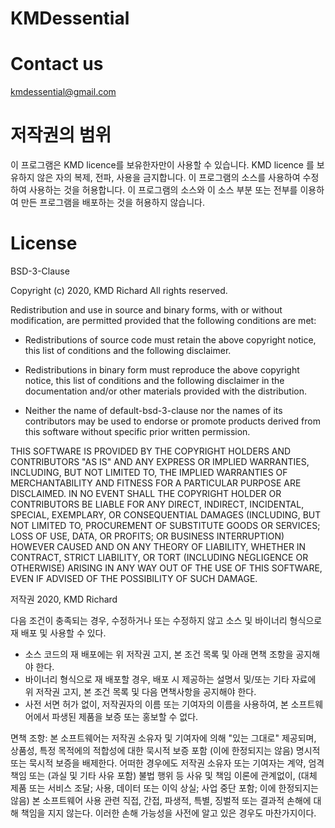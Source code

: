 # KMDessential

# Contact us
kmdessential@gmail.com

# 저작권의 범위

이 프로그램은 KMD licence를 보유한자만이 사용할 수 있습니다.
KMD licence 를 보유하지 않은 자의 복제, 전파, 사용을 금지합니다.
이 프로그램의 소스를 사용하여 수정하여 사용하는 것을 허용합니다.
이 프로그램의 소스와 이 소스 부분 또는 전부를 이용하여 만든 프로그램을 배포하는 것을 허용하지 않습니다.

# License
BSD-3-Clause

Copyright (c) 2020, KMD Richard
All rights reserved.

Redistribution and use in source and binary forms, with or without
modification, are permitted provided that the following conditions are met:

* Redistributions of source code must retain the above copyright notice, this
  list of conditions and the following disclaimer.

* Redistributions in binary form must reproduce the above copyright notice,
  this list of conditions and the following disclaimer in the documentation
  and/or other materials provided with the distribution.

* Neither the name of default-bsd-3-clause nor the names of its
  contributors may be used to endorse or promote products derived from
  this software without specific prior written permission.

THIS SOFTWARE IS PROVIDED BY THE COPYRIGHT HOLDERS AND CONTRIBUTORS "AS IS"
AND ANY EXPRESS OR IMPLIED WARRANTIES, INCLUDING, BUT NOT LIMITED TO, THE
IMPLIED WARRANTIES OF MERCHANTABILITY AND FITNESS FOR A PARTICULAR PURPOSE ARE
DISCLAIMED. IN NO EVENT SHALL THE COPYRIGHT HOLDER OR CONTRIBUTORS BE LIABLE
FOR ANY DIRECT, INDIRECT, INCIDENTAL, SPECIAL, EXEMPLARY, OR CONSEQUENTIAL
DAMAGES (INCLUDING, BUT NOT LIMITED TO, PROCUREMENT OF SUBSTITUTE GOODS OR
SERVICES; LOSS OF USE, DATA, OR PROFITS; OR BUSINESS INTERRUPTION) HOWEVER
CAUSED AND ON ANY THEORY OF LIABILITY, WHETHER IN CONTRACT, STRICT LIABILITY,
OR TORT (INCLUDING NEGLIGENCE OR OTHERWISE) ARISING IN ANY WAY OUT OF THE USE
OF THIS SOFTWARE, EVEN IF ADVISED OF THE POSSIBILITY OF SUCH DAMAGE.


저작권 2020, KMD Richard

다음 조건이 충족되는 경우, 수정하거나 또는 수정하지 않고 소스 및 바이너리 형식으로 재 배포 및
 사용할 수 있다.

* 소스 코드의 재 배포에는 위 저작권 고지, 본 조건 목록 및 아래 면책 조항을 공지해야 한다.
* 바이너리 형식으로 재 배포할 경우, 배포 시 제공하는 설명서 및/또는 기타 자료에 위 저작권 고지,
  본 조건 목록 및 다음 면책사항을 공지해야 한다.
* 사전 서면 허가 없이, 저작권자의 이름 또는 기여자의 이름을 사용하여, 본 소프트웨어에서 파생된
  제품을 보증 또는 홍보할 수 없다.

면책 조항:
본 소프트웨어는 저작권 소유자 및 기여자에 의해 "있는 그대로" 제공되며, 상품성, 특정 목적에의
적합성에 대한 묵시적 보증 포함 (이에 한정되지는 않음) 명시적 또는 묵시적 보증을 배제한다. 어떠한
경우에도 저작권 소유자 또는 기여자는 계약, 엄격 책임 또는 (과실 및 기타 사유 포함) 불법 행위 등
사유 및 책임 이론에 관계없이, (대체 제품 또는 서비스 조달; 사용, 데이터 또는 이익 상실; 사업 중단
포함; 이에 한정되지는 않음) 본 소프트웨어 사용 관련 직접, 간접, 파생적, 특별, 징벌적 또는 결과적
손해에 대해 책임을 지지 않는다. 이러한 손해 가능성을 사전에 알고 있은 경우도 마찬가지이다.
